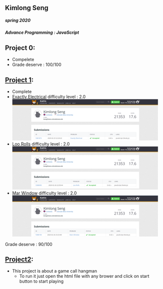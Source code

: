 ## Kimlong Seng
##### spring 2020
##### Advance Programming : JavaScript

## Project 0:
- Compelete
- Grade deserve : 100/100

## [Project 1](https://github.com/KimlongSeng/AdvJS-KimlongSeng/tree/master/HW1):
- Complete
- [Exactly Electrical](https://github.com/KimlongSeng/AdvJS-KimlongSeng/blob/master/HW1/Exactly_Electrical.js)	  difficulty level : 2.0
![1](https://github.com/KimlongSeng/AdvJS-KimlongSeng/blob/master/HW1/3.PNG)
- [Loo Rolls](https://github.com/KimlongSeng/AdvJS-KimlongSeng/blob/master/HW1/Loo_Rolls.js)		  difficulty level : 2.0
![2](https://github.com/KimlongSeng/AdvJS-KimlongSeng/blob/master/HW1/2.PNG)
- [Mar Window](https://github.com/KimlongSeng/AdvJS-KimlongSeng/blob/master/HW1/Mars_Window.js)   difficulty level : 2.0
![3](https://github.com/KimlongSeng/AdvJS-KimlongSeng/blob/master/HW1/1.PNG)

Grade deserve : 90/100

## [Project2](https://github.com/KimlongSeng/AdvJS-KimlongSeng/tree/master/Project2):
- This project is about a game call hangman
  - To run it just open the html file with any brower and click on start button to start playing
